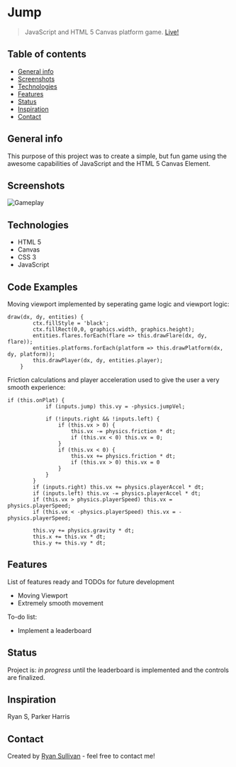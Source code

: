 # Jump
> JavaScript and HTML 5 Canvas platform game. [Live!](https://rysllvn.github.io/jump/)

## Table of contents
* [General info](#general-info)
* [Screenshots](#screenshots)
* [Technologies](#technologies)
* [Features](#features)
* [Status](#status)
* [Inspiration](#inspiration)
* [Contact](#contact)

## General info
This purpose of this project was to create a simple, but fun game using the awesome capabilities of JavaScript and the HTML 5 Canvas Element.

## Screenshots
![Gameplay](./screenshots/jump-gameplay.gif)

## Technologies
* HTML 5
* Canvas
* CSS 3
* JavaScript

## Code Examples
Moving viewport implemented by seperating game logic and viewport logic:
```
draw(dx, dy, entities) {
        ctx.fillStyle = 'black';
        ctx.fillRect(0,0, graphics.width, graphics.height);
        entities.flares.forEach(flare => this.drawFlare(dx, dy, flare));
        entities.platforms.forEach(platform => this.drawPlatform(dx, dy, platform));
        this.drawPlayer(dx, dy, entities.player);
    }
```

Friction calculations and player acceleration used to give the user a very smooth experience:
```
if (this.onPlat) {
            if (inputs.jump) this.vy = -physics.jumpVel;

            if (!inputs.right && !inputs.left) {
                if (this.vx > 0) {
                    this.vx -= physics.friction * dt;
                    if (this.vx < 0) this.vx = 0;
                }
                if (this.vx < 0) {
                    this.vx += physics.friction * dt;
                    if (this.vx > 0) this.vx = 0
                }
            }
        }
        if (inputs.right) this.vx += physics.playerAccel * dt;
        if (inputs.left) this.vx -= physics.playerAccel * dt;
        if (this.vx > physics.playerSpeed) this.vx = physics.playerSpeed;
        if (this.vx < -physics.playerSpeed) this.vx = -physics.playerSpeed;

        this.vy += physics.gravity * dt;
        this.x += this.vx * dt;
        this.y += this.vy * dt;
```

## Features
List of features ready and TODOs for future development
* Moving Viewport
* Extremely smooth movement

To-do list:
* Implement a leaderboard

## Status
Project is: _in progress_ until the leaderboard is implemented and the controls are finalized.

## Inspiration
Ryan S, Parker Harris

## Contact
Created by [Ryan Sullivan](https://www.linkedin.com/in/ryan-sullivan-32080223/) - feel free to contact me!
